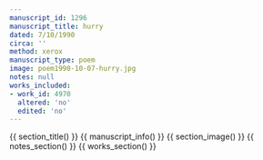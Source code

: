 ```yaml
---
manuscript_id: 1296
manuscript_title: hurry
dated: 7/10/1990
circa: ''
method: xerox
manuscript_type: poem
image: poem1990-10-07-hurry.jpg
notes: null
works_included:
- work_id: 4970
  altered: 'no'
  edited: 'no'
---
```


{{ section_title() }}
{{ manuscript_info() }}
{{ section_image() }}
{{ notes_section() }}
{{ works_section() }}
